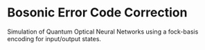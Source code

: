 # Bosonic Error Code Correction

Simulation of Quantum Optical Neural Networks using a fock-basis encoding for input/output states.